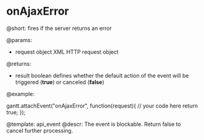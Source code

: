onAjaxError
=============

@short:
	fires if the server returns an error

@params:

- request		object 			XML HTTP request object

@returns:  
- result     boolean       defines whether the default action of the event will be triggered (<b>true</b>) or canceled (<b>false</b>) 

@example:

gantt.attachEvent("onAjaxError", function(request){
    // your code here
    return true;
});

@template:	api_event
@descr:
The event is blockable. Return false to cancel further processing.
